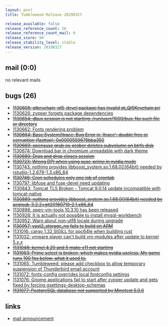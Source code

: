 ```yaml
---
layout: post
title: Tumbleweed Release 20190327

release_available: false
release_reference_count: 26
release_reference_count_mail: 0
release_score: 94
release_stability_level: stable
release_version: 20190327
---
```


## mail (0:0)

no relevant mails

## bugs (26)

<!--more-->

- ~~[1130608: qtkeychain-qt5-devel package has invalid qt_Qt5Keychain.pri](https://bugzilla.opensuse.org/show_bug.cgi?id=1130608)~~
- [1130626: zypper forgets package dependencies](https://bugzilla.opensuse.org/show_bug.cgi?id=1130626)
- ~~[1130654: dbus session is not starting: /run/user/1000/bus: No such file or directory](https://bugzilla.opensuse.org/show_bug.cgi?id=1130654)~~
- [1130662: Fonts rendering problem](https://bugzilla.opensuse.org/show_bug.cgi?id=1130662)
- ~~[1130664: Base:System/ltrace: Bug Error in `ltrace': double free or corruption (fasttop): 0x0000559676bba350](https://bugzilla.opensuse.org/show_bug.cgi?id=1130664)~~
- ~~[1130669: opensuse grub os-prober deletes subvolume on btrfs disk](https://bugzilla.opensuse.org/show_bug.cgi?id=1130669)~~
- [1130674: Download bar in chromium unreadable with dark theme](https://bugzilla.opensuse.org/show_bug.cgi?id=1130674)
- ~~[1130689: Drag and drop closes session](https://bugzilla.opensuse.org/show_bug.cgi?id=1130689)~~
- ~~[1130723: Wrong DPI when using suse-prime in nvidia mode](https://bugzilla.opensuse.org/show_bug.cgi?id=1130723)~~
- [1130743: nothing provides libboost_system.so.1.68.0()(64bit) needed by rstudio-1.2.679-1.3.x86_64](https://bugzilla.opensuse.org/show_bug.cgi?id=1130743)
- ~~[1130746: Cron schedules only one job of crontab](https://bugzilla.opensuse.org/show_bug.cgi?id=1130746)~~
- [1130797: libfuse and fuse-devel need updating](https://bugzilla.opensuse.org/show_bug.cgi?id=1130797)
- [1130843: Tomcat TLS Broken - Tomcat 9.0.14 update incompatible with tomcat-native](https://bugzilla.opensuse.org/show_bug.cgi?id=1130843)
- ~~[1130889: nothing provides libboost_system.so.1.68.0()(64bit) needed by aegisub-3.2.2+git20180710-2.1.x86_64](https://bugzilla.opensuse.org/show_bug.cgi?id=1130889)~~
- [1130898: open-vm-tools 10.3.10 has been released](https://bugzilla.opensuse.org/show_bug.cgi?id=1130898)
- [1130928: It is actually not possible to install mysql-workbench](https://bugzilla.opensuse.org/show_bug.cgi?id=1130928)
- [1130952: Warn about non-utf8 locale during upgrade](https://bugzilla.opensuse.org/show_bug.cgi?id=1130952)
- ~~[1130957: yast2_storage_ng fails to build on ARM](https://bugzilla.opensuse.org/show_bug.cgi?id=1130957)~~
- [1131016: cargo 1.32 SIGILL for ppc64le when building rust](https://bugzilla.opensuse.org/show_bug.cgi?id=1131016)
- [1131032: vmware player can't build vm-modules after update to kernel 5.x.x](https://bugzilla.opensuse.org/show_bug.cgi?id=1131032)
- ~~[1131048: kernel 4.20 and 5 make x11 not starting](https://bugzilla.opensuse.org/show_bug.cgi?id=1131048)~~
- ~~[1131063: Prime select is broken, which makes nvidia useless. My game runs 100 fps below, what it used to.](https://bugzilla.opensuse.org/show_bug.cgi?id=1131063)~~
- [1131065: Tumbleweed: please add checkbox to allow temporary suspension of Thunderbird email account](https://bugzilla.opensuse.org/show_bug.cgi?id=1131065)
- [1131072: fonts-config overrides local fontconfig settings](https://bugzilla.opensuse.org/show_bug.cgi?id=1131072)
- [1131076: Gnome applications fail to start after zypper update and gets fixed by forcing gsettings-desktop-schemas](https://bugzilla.opensuse.org/show_bug.cgi?id=1131076)
- ~~[1131077: PostgreSQL database not supported by Minetest 5.0.0](https://bugzilla.opensuse.org/show_bug.cgi?id=1131077)~~



## links

- [mail announcement](https://lists.opensuse.org/opensuse-factory/2019-03/msg00376.html)
